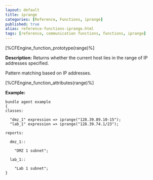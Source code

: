 ```yaml
---
layout: default
title: iprange
categories: [Reference, Functions, iprange]
published: true
alias: reference-functions-iprange.html
tags: [reference, communication functions, functions, iprange]
---
```


[%CFEngine_function_prototype(range)%]

**Description:** Returns whether the current host lies in the range of IP 
addresses specified.

Pattern matching based on IP addresses.

[%CFEngine_function_attributes(range)%]

**Example:**

```cf3
bundle agent example
{
classes:

  "dmz_1" expression => iprange("128.39.89.10-15");
  "lab_1" expression => iprange("128.39.74.1/23");

reports:

  dmz_1::

    "DMZ 1 subnet";

  lab_1::

    "Lab 1 subnet";
}
```
